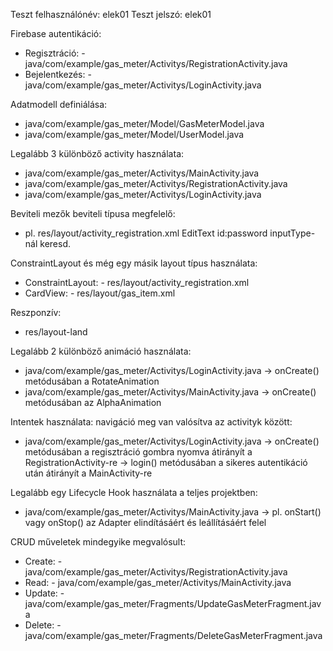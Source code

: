 Teszt felhasználónév: elek01
Teszt jelszó: elek01

Firebase autentikáció: 
  - Regisztráció:
                  -  java/com/example/gas_meter/Activitys/RegistrationActivity.java
  - Bejelentkezés:
                  -  java/com/example/gas_meter/Activitys/LoginActivity.java

Adatmodell definiálása:
  - java/com/example/gas_meter/Model/GasMeterModel.java
  - java/com/example/gas_meter/Model/UserModel.java

Legalább 3 különböző activity használata:
  - java/com/example/gas_meter/Activitys/MainActivity.java
  - java/com/example/gas_meter/Activitys/RegistrationActivity.java
  - java/com/example/gas_meter/Activitys/LoginActivity.java 

Beviteli mezők beviteli típusa megfelelő:
  - pl. res/layout/activity_registration.xml  EditText id:password inputType-nál keresd.

ConstraintLayout és még egy másik layout típus használata:
  - ConstraintLayout:
                      - res/layout/activity_registration.xml
  - CardView:
              - res/layout/gas_item.xml

Reszponzív: 
  - res/layout-land

Legalább 2 különböző animáció használata:
- java/com/example/gas_meter/Activitys/LoginActivity.java -> onCreate() metódusában a RotateAnimation
- java/com/example/gas_meter/Activitys/MainActivity.java -> onCreate() metódusában az AlphaAnimation

Intentek használata: navigáció meg van valósítva az activityk között:
- java/com/example/gas_meter/Activitys/LoginActivity.java
      -> onCreate() metódusában a regisztráció gombra nyomva átirányít a RegistrationActivity-re
      -> login() metódusában a sikeres autentikáció után átirányít a MainActivity-re

Legalább egy Lifecycle Hook használata a teljes projektben:
- java/com/example/gas_meter/Activitys/MainActivity.java -> pl. onStart() vagy onStop() az Adapter elindításáért és leállításáért felel

CRUD műveletek mindegyike megvalósult:
- Create:
          - java/com/example/gas_meter/Activitys/RegistrationActivity.java
- Read:
          - java/com/example/gas_meter/Activitys/MainActivity.java
- Update:
          - java/com/example/gas_meter/Fragments/UpdateGasMeterFragment.java
- Delete:
          - java/com/example/gas_meter/Fragments/DeleteGasMeterFragment.java
